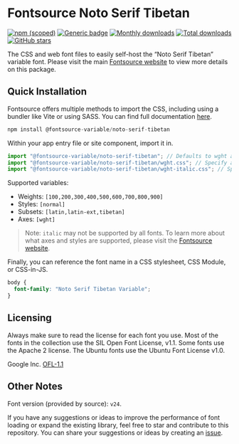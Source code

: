 # Fontsource Noto Serif Tibetan

[![npm (scoped)](https://img.shields.io/npm/v/@fontsource-variable/noto-serif-tibetan?color=brightgreen)](https://www.npmjs.com/package/@fontsource-variable/noto-serif-tibetan) [![Generic badge](https://img.shields.io/badge/fontsource-passing-brightgreen)](https://github.com/fontsource/fontsource) [![Monthly downloads](https://badgen.net/npm/dm/@fontsource-variable/noto-serif-tibetan)](https://github.com/fontsource/fontsource) [![Total downloads](https://badgen.net/npm/dt/@fontsource-variable/noto-serif-tibetan)](https://github.com/fontsource/fontsource) [![GitHub stars](https://img.shields.io/github/stars/fontsource/fontsource.svg?style=social&label=Star)](https://github.com/fontsource/fontsource/stargazers)

The CSS and web font files to easily self-host the “Noto Serif Tibetan” variable font. Please visit the main [Fontsource website](https://fontsource.org/fonts/noto-serif-tibetan) to view more details on this package.

## Quick Installation

Fontsource offers multiple methods to import the CSS, including using a bundler like Vite or using SASS. You can find full documentation [here](https://fontsource.org/docs/getting-started/introduction).

```javascript
npm install @fontsource-variable/noto-serif-tibetan
```

Within your app entry file or site component, import it in.

```javascript
import "@fontsource-variable/noto-serif-tibetan"; // Defaults to wght axis
import "@fontsource-variable/noto-serif-tibetan/wght.css"; // Specify axis
import "@fontsource-variable/noto-serif-tibetan/wght-italic.css"; // Specify axis and style
```

Supported variables:
- Weights: `[100,200,300,400,500,600,700,800,900]`
- Styles: `[normal]`
- Subsets: `[latin,latin-ext,tibetan]`
- Axes: `[wght]`

> Note: `italic` may not be supported by all fonts. To learn more about what axes and styles are supported, please visit the [Fontsource website](https://fontsource.org/fonts/noto-serif-tibetan).

Finally, you can reference the font name in a CSS stylesheet, CSS Module, or CSS-in-JS.

```css
body {
  font-family: "Noto Serif Tibetan Variable";
}
```

## Licensing
Always make sure to read the license for each font you use. Most of the fonts in the collection use the SIL Open Font License, v1.1. Some fonts use the Apache 2 license. The Ubuntu fonts use the Ubuntu Font License v1.0.

Google Inc.
[OFL-1.1](http://scripts.sil.org/OFL)

## Other Notes
Font version (provided by source): `v24`.

If you have any suggestions or ideas to improve the performance of font loading or expand the existing library, feel free to star and contribute to this repository. You can share your suggestions or ideas by creating an [issue](https://github.com/fontsource/fontsource/issues).